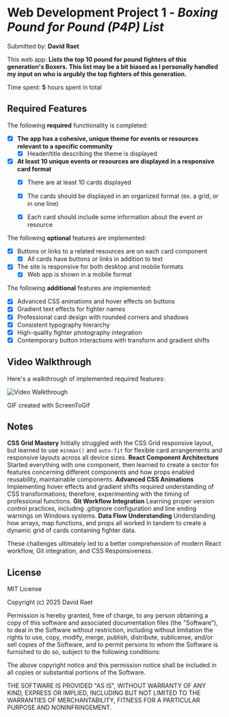 # Web Development Project 1 - *Boxing Pound for Pound (P4P) List*

Submitted by: **David Raet**

This web app: **Lists the top 10 pound for pound fighters of this generation's Boxers. This list may be a bit biased as I personally handled my input on who is argubly the top fighters of this generation.**

Time spent: **5** hours spent in total

## Required Features

The following **required** functionality is completed:

- [x] **The app has a cohesive, unique theme for events or resources relevant to a specific community**
  - [x] Header/title describing the theme is displayed
- [x] **At least 10 unique events or resources are displayed in a responsive card format**
  - [x] There are at least 10 cards displayed 
  - [x] The cards should be displayed in an organized format (ex. a grid, or in one line)
  - [x] Each card should include some information about the event or resource


The following **optional** features are implemented:

- [x] Buttons or links to a related resources are on each card component
  - [x] All cards have buttons or links in addition to text
- [x] The site is responsive for both desktop and mobile formats
  - [x] Web app is shown in a mobile format

The following **additional** features are implemented:

* [x] Advanced CSS animations and hover effects on buttons
* [x] Gradient text effects for fighter names
* [x] Professional card design with rounded corners and shadows
* [x] Consistent typography hierarchy
* [x] High-quality fighter photography integration
* [x] Contemporary button interactions with transform and gradient shifts

## Video Walkthrough

Here's a walkthrough of implemented required features:

<img src='https://s5.ezgif.com/tmp/ezgif-54d267bf145888.gif' title='Video Walkthrough' width='' alt='Video Walkthrough' />

<!-- Replace this with whatever GIF tool you used! -->
GIF created with ScreenToGif  
<!-- Recommended tools:
[Kap](https://getkap.co/) for macOS
[ScreenToGif](https://www.screentogif.com/) for Windows
[peek](https://github.com/phw/peek) for Linux. -->

## Notes
**CSS Grid Mastery** Initially struggled with the CSS Grid responsive layout, but learned to use `minmax()` and `auto-fit` for flexible card arrangements and responsive layouts across all device sizes.
**React Component Architecture** Started everything with one component, then learned to create a sector for features concerning different components and how props enabled reusability, maintainable components.
**Advanced CSS Animations** Implementing hover effects and gradient shifts required understanding of CSS transformations; therefore, experimenting with the timing of professional functions. 
**Git Workflow Integration** Learning proper version control practices, including .gitignore configuration and line ending warnings on Windows systems. 
**Data Flow Understanding** Understanding how arrays, map functions, and props all worked in tandem to create a dynamic grid of cards containing fighter data.

These challenges ultimately led to a better comprehension of modern React workflow, Git integration, and CSS Responsiveness.

## License

MIT License

Copyright (c) 2025 David Raet

Permission is hereby granted, free of charge, to any person obtaining a copy
of this software and associated documentation files (the "Software"), to deal
in the Software without restriction, including without limitation the rights
to use, copy, modify, merge, publish, distribute, sublicense, and/or sell
copies of the Software, and to permit persons to whom the Software is
furnished to do so, subject to the following conditions:

The above copyright notice and this permission notice shall be included in all
copies or substantial portions of the Software.

THE SOFTWARE IS PROVIDED "AS IS", WITHOUT WARRANTY OF ANY KIND, EXPRESS OR
IMPLIED, INCLUDING BUT NOT LIMITED TO THE WARRANTIES OF MERCHANTABILITY,
FITNESS FOR A PARTICULAR PURPOSE AND NONINFRINGEMENT.
